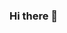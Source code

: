 ### Hi there 👋

<!--
**Herwal/Herwal** is a ✨ _special_ ✨ repository because its `README.md` (this file) appears on your GitHub profile.

Here are some ideas to get you started:

- 🔭 I’m currently working on studies and projects!
- 🌱 I’m currently learning web development and bioinformatic analysis.
- 🤔 I’m looking for help with understanding react.
- 💬 Ask me about python, dogs and biology.
- 📫 How to reach me: dm.
- ⚡ Fun fact: no clue what i'm doing.
